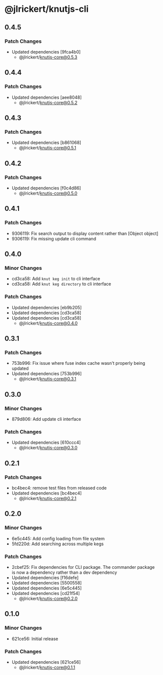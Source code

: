 # @jlrickert/knutjs-cli

## 0.4.5

### Patch Changes

- Updated dependencies [9fca4b0]
  - @jlrickert/knutjs-core@0.5.3

## 0.4.4

### Patch Changes

- Updated dependencies [aee8048]
  - @jlrickert/knutjs-core@0.5.2

## 0.4.3

### Patch Changes

- Updated dependencies [b861068]
  - @jlrickert/knutjs-core@0.5.1

## 0.4.2

### Patch Changes

- Updated dependencies [f0c4d86]
  - @jlrickert/knutjs-core@0.5.0

## 0.4.1

### Patch Changes

- 9306119: Fix search output to display content rather than [Object object]
- 9306119: Fix missing update cli command

## 0.4.0

### Minor Changes

- cd3ca58: Add `knut keg init` to cli interface
- cd3ca58: Add `knut keg directory` to cli interface

### Patch Changes

- Updated dependencies [eb9b205]
- Updated dependencies [cd3ca58]
- Updated dependencies [cd3ca58]
  - @jlrickert/knutjs-core@0.4.0

## 0.3.1

### Patch Changes

- 753b996: Fix issue where fuse index cache wasn't properly being updated
- Updated dependencies [753b996]
  - @jlrickert/knutjs-core@0.3.1

## 0.3.0

### Minor Changes

- 879d806: Add update cli interface

### Patch Changes

- Updated dependencies [610ccc4]
  - @jlrickert/knutjs-core@0.3.0

## 0.2.1

### Patch Changes

- bc4bec4: remove test files from released code
- Updated dependencies [bc4bec4]
  - @jlrickert/knutjs-core@0.2.1

## 0.2.0

### Minor Changes

- 6e5c445: Add config loading from file system
- 5fd220d: Add searching across multiple kegs

### Patch Changes

- 2cbef25: Fix dependencies for CLI package. The commander package is now a dependency
  rather than a dev dependency
- Updated dependencies [f16defe]
- Updated dependencies [5500558]
- Updated dependencies [6e5c445]
- Updated dependencies [cd21f54]
  - @jlrickert/knutjs-core@0.2.0

## 0.1.0

### Minor Changes

- 621ce56: Initial release

### Patch Changes

- Updated dependencies [621ce56]
  - @jlrickert/knutjs-core@0.1.1
